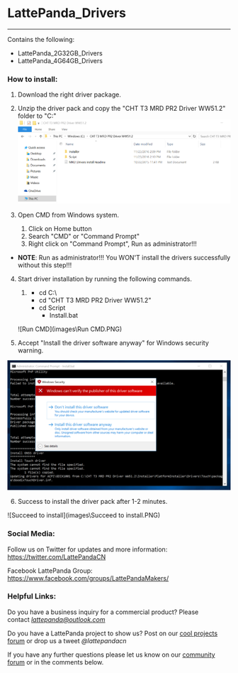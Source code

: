 # LattePanda_Drivers
----------------

Contains the following:

- LattePanda_2G32GB_Drivers  
- LattePanda_4G64GB_Drivers

### How to install:   

1. Download the right driver package.
2. Unzip the driver pack and copy the "CHT T3 MRD PR2 Driver WW51.2" folder to "C:\" ![Folder](images\Folder.PNG)
3. Open CMD from Windows system. 

   1. Click on Home button
   2. Search "CMD" or "Command Prompt"
   3. Right click on "Command Prompt", Run as administrator!!!

* **NOTE**: Run as administrator!!! You WON'T install the drivers successfully without this step!!!

4. Start driver installation by running the following commands. 

   1. * cd C:\
      * cd "CHT T3 MRD PR2 Driver WW51.2"
      * cd Script
        * Install.bat

    ![Run CMD](images\Run CMD.PNG)

5. Accept "Install the driver software anyway" for Windows security warning. 

 ![Warning](images\Warning.PNG)

6. Success to install the driver pack after 1-2 minutes. 

 ![Succeed to install](images\Succeed to install.PNG)





### Social Media:

Follow us on Twitter for updates and more information: https://twitter.com/LattePandaCN

Facebook LattePanda Group: https://www.facebook.com/groups/LattePandaMakers/



### Helpful Links:

Do you have a business inquiry for a commercial product? Please contact *lattepanda@outlook.com*

Do you have a LattePanda project to show us? Post on our [cool projects forum](http://www.lattepanda.com/forum/viewforum.php?f=11) or drop us a tweet *@lattepandacn*

If you have any further questions please let us know on our [community forum](http://www.lattepanda.com/forum) or in the comments below.